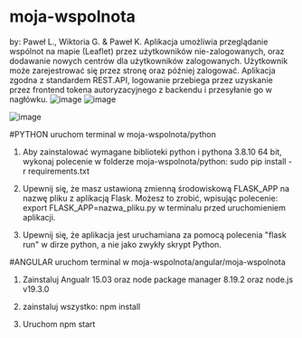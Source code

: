 # moja-wspolnota
by: Paweł L., Wiktoria G. & Paweł K.
Aplikacja umożliwia przeglądanie wspólnot na mapie (Leaflet) przez użytkowników nie-zalogowanych, oraz dodawanie nowych centrów dla użytkowników zalogowanych. 
Użytkownik może zarejestrować się przez stronę oraz później zalogować.
Aplikacja zgodna z standardem REST.API, logowanie przebiega przez uzyskanie przez frontend tokena autoryzacyjnego z backendu i przesyłanie go w nagłówku.
![image](https://user-images.githubusercontent.com/43883128/219617222-3a0e7c75-b54f-4e57-8d4f-0916dd279dd6.png)
![image](https://user-images.githubusercontent.com/43883128/219617305-61927a61-5b2c-4317-bcc5-f95b715367d7.png)

![image](https://user-images.githubusercontent.com/43883128/219617395-c822e46c-4d5d-4bcb-b019-193713f52471.png)

#PYTHON
uruchom terminal w moja-wspolnota/python

1. Aby zainstalować wymagane biblioteki python i pythona 3.8.10 64 bit, wykonaj polecenie w folderze moja-wspolnota/python:
sudo pip install -r requirements.txt 

2. Upewnij się, że masz ustawioną zmienną środowiskową FLASK_APP na nazwę pliku z aplikacją Flask. Możesz to zrobić, wpisując polecenie:
export FLASK_APP=nazwa_pliku.py 
w terminalu przed uruchomieniem aplikacji.

3. Upewnij się, że aplikacja jest uruchamiana za pomocą polecenia "flask run" w dirze python, a nie jako zwykły skrypt Python.

#ANGULAR
uruchom terminal w moja-wspolnota/angular/moja-wspolnota

1. Zainstaluj Angualr 15.03 oraz node package manager 8.19.2 oraz node.js v19.3.0

2. zainstaluj wszystko: npm install

3. Uruchom npm start
